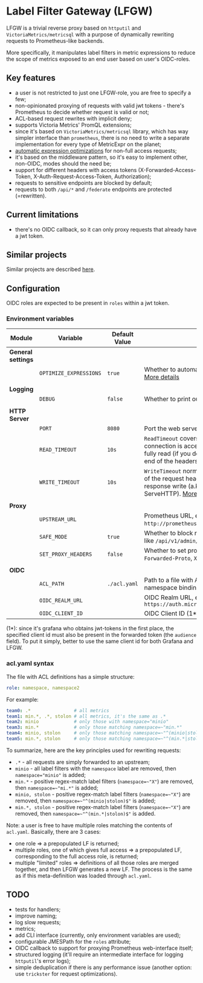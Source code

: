 # Label Filter Gateway (LFGW)

LFGW is a trivial reverse proxy based on `httputil` and `VictoriaMetrics/metricsql` with a purpose of dynamically rewriting requests to Prometheus-like backends.

More specifically, it manipulates label filters in metric expressions to reduce the scope of metrics exposed to an end user based on user's OIDC-roles.

## Key features

* a user is not restricted to just one LFGW-role, you are free to specify a few;
* non-opinionated proxying of requests with valid jwt tokens - there's Prometheus to decide whether request is valid or not;
* ACL-based request rewrites with implicit deny;
* supports Victoria Metrics' PromQL extensions;
* since it's based on `VictoriaMetrics/metricsql` library, which has way simpler interface than `prometheus`, there is no need to write a separate implementation for every type of MetricExpr on the planet;
* [automatic expression optimizations](https://pkg.go.dev/github.com/VictoriaMetrics/metricsql#Optimize) for non-full access requests;
* it's based on the middleware pattern, so it's easy to implement other, non-OIDC, modes should the need be;
* support for different headers with access tokens (X-Forwarded-Access-Token, X-Auth-Request-Access-Token, Authorization);
* requests to sensitive endpoints are blocked by default;
* requests to both `/api/*` and `/federate` endpoints are protected (=rewritten).

## Current limitations

* there's no OIDC callback, so it can only proxy requests that already have a jwt token.

## Similar projects

Similar projects are described [here](docs/similar-projects.md).

## Configuration

OIDC roles are expected to be present in `roles` within a jwt token.

### Environment variables

| Module               | Variable               | Default Value | Description                                                  |
| -------------------- | ---------------------- | ------------- | ------------------------------------------------------------ |
| **General settings** |                        |               |                                                              |
|                      | `OPTIMIZE_EXPRESSIONS` | `true`        | Whether to automatically optimize expressions. [More details](https://pkg.go.dev/github.com/VictoriaMetrics/metricsql#Optimize) |
|                      |                        |               |                                                              |
| **Logging**          |                        |               |                                                              |
|                      | `DEBUG`                | `false`       | Whether to print out debug log messages.                     |
|                      |                        |               |                                                              |
| **HTTP Server**      |                        |               |                                                              |
|                      | `PORT`                 | `8080`        | Port the web server will listen on.                          |
|                      | `READ_TIMEOUT`         | `10s`         | `ReadTimeout` covers the time from when the connection is accepted to when the request body is fully read (if you do read the body, otherwise to the end of the headers). [More details](https://blog.cloudflare.com/the-complete-guide-to-golang-net-http-timeouts/) |
|                      | `WRITE_TIMEOUT`        | `10s`         | `WriteTimeout` normally covers the time from the end of the request header read to the end of the response write (a.k.a. the lifetime of the ServeHTTP). [More details](https://blog.cloudflare.com/the-complete-guide-to-golang-net-http-timeouts/) |
|                      |                        |               |                                                              |
| **Proxy**            |                        |               |                                                              |
|                      | `UPSTREAM_URL`         |               | Prometheus URL, e.g. `http://prometheus.microk8s.localhost`. |
|                      | `SAFE_MODE`            | `true`        | Whether to block requests to sensitive endpoints like `/api/v1/admin/tsdb`, `/api/v1/insert`. |
|                      | `SET_PROXY_HEADERS`    | `false`       | Whether to set proxy headers (`X-Forwarded-For`, `X-Forwarded-Proto`, `X-Forwarded-Host`). |
|                      |                        |               |                                                              |
| **OIDC**             |                        |               |                                                              |
|                      | `ACL_PATH`             | `./acl.yaml`  | Path to a file with ACL definitions (OIDC role to namespace bindings). |
|                      | `OIDC_REALM_URL`       |               | OIDC Realm URL, e.g. `https://auth.microk8s.localhost/auth/realms/cicd` |
|                      | `OIDC_CLIENT_ID`       |               | OIDC Client ID (1*)                                          |

(1*): since it's grafana who obtains jwt-tokens in the first place, the specified client id must also be present in the forwarded token (the `audience` field). To put it simply, better to use the same client id for both Grafana and LFGW.

### acl.yaml syntax

The file with ACL definitions has a simple structure:

```yaml
role: namespace, namespace2
```

For example:

```yaml
team0: .*                # all metrics
team1: min.*, .*, stolon # all metrics, it's the same as .*
team2: minio             # only those with namespace="minio"
team3: min.*             # only those matching namespace=~"min.*"
team4: minio, stolon     # only those matching namespace=~"^(minio|stolon)$"
team5: min.*, stolon     # only those matching namespace=~"^(min.*|stolon)$"
```

To summarize, here are the key principles used for rewriting requests:

* `.*` - all requests are simply forwarded to an upstream;
* `minio` - all label filters with the `namespace` label are removed, then `namespace="minio"` is added;
* `min.*` -  positive regex-match label filters (`namespace=~"X"`) are removed, then `namespace=~"mi.*"` is added;
* `minio, stolon` - positive regex-match label filters (`namespace=~"X"`) are removed, then `namespace=~"^(minio|stolon)$"` is added;
* `min.*, stolon` - positive regex-match label filters (`namespace=~"X"`) are removed, then `namespace=~"^(min.*|stolon)$"` is added.

Note: a user is free to have multiple roles matching the contents of `acl.yaml`. Basically, there are 3 cases:

* one role
  => a prepopulated LF is returned;
* multiple roles, one of which gives full access
  => a prepopulated LF, corresponding to the full access role, is returned;
* multiple "limited" roles
  => definitions of all those roles are merged together, and then LFGW generates a new LF. The process is the same as if this meta-definition was loaded through `acl.yaml`.

## TODO

* tests for handlers;
* improve naming;
* log slow requests;
* metrics;
* add CLI interface (currently, only environment variables are used);
* configurable JMESPath for the `roles` attribute;
* OIDC callback to support for proxying Prometheus web-interface itself;
* structured logging (it'll require an intermediate interface for logging `httputil`'s error logs);
* simple deduplication if there is any performance issue (another option: use `trickster` for request optimizations).
